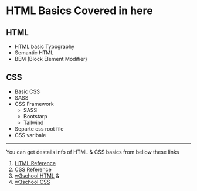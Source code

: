 #  HTML Basics Covered in here

##  HTML
*  HTML basic Typography
*  Semantic HTML
*  BEM (Block Element Modifier)

##  CSS
*  Basic CSS
*  SASS
*  CSS Framework
	* SASS
	* Bootstarp
	* Tailwind
*  Separte css root file
*  CSS varibale
--------------------

You can get destails info of HTML & CSS basics from bellow these links

1. [HTML Reference](https://htmlreference.io/)
2. [CSS Reference](https://cssreference.io/)
3. [w3school HTML](https://www.w3schools.com/html/default.asp) &
4. [w3school CSS](https://www.w3schools.com/css/default.asp)